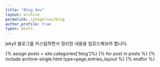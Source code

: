 ```yaml
---
title: "Blog dev"
layout: archive
permalink: categories/blog
author_profile: true
types: posts
---
```


jekyll 블로그를 커스텀하면서 정리한 내용을 업로드해보려 합니다. 

{% assign posts = site.categories['blog']%}
{% for post in posts %} 
  {% include archive-single.html type=page.entries_layout %} 
{% endfor %}
